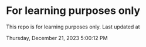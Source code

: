 # For learning purposes only
This repo is for learning purposes only.
Last updated at

Thursday, December 21, 2023 5:00:12 PM

